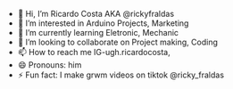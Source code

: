 - 👋 Hi, I’m Ricardo Costa AKA @rickyfraldas
- 👀 I’m interested in Arduino Projects, Marketing
- 🌱 I’m currently learning Eletronic, Mechanic
- 💞️ I’m looking to collaborate on Project making, Coding
- 📫 How to reach me IG-ugh.ricardocosta, 
- 😄 Pronouns: him
- ⚡ Fun fact: I make grwm videos on tiktok @ricky_fraldas

<!---
rickyfraldas/rickyfraldas is a ✨ special ✨ repository because its `README.md` (this file) appears on your GitHub profile.
You can click the Preview link to take a look at your changes.
--->
